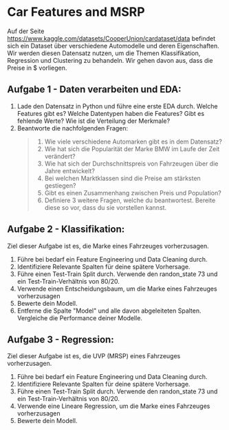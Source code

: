 # Car Features and MSRP


Auf der Seite https://www.kaggle.com/datasets/CooperUnion/cardataset/data befindet sich ein Dataset über verschiedene Automodelle und deren Eigenschaften. Wir werden diesen Datensatz nutzen, um die Themen Klassifikation, Regression und Clustering zu behandeln. Wir gehen davon aus, dass die Preise in $ vorliegen.

## Aufgabe 1 - Daten verarbeiten und EDA:
1. Lade den Datensatz in Python und führe eine erste EDA durch. Welche Features gibt es? Welche Datentypen haben die Features? Gibt es fehlende Werte? Wie ist die Verteilung der Merkmale?
2. Beantworte die nachfolgenden Fragen:
   > 1. Wie viele verschiedene Automarken gibt es in dem Datensatz?
   > 2. Wie hat sich die Popularität der Marke BMW im Laufe der Zeit verändert?
   > 3. Wie hat sich der Durchschnittspreis von Fahrzeugen über die Jahre entwickelt?
   > 4. Bei welchen Marktklassen sind die Preise am stärksten gestiegen?
   > 5. Gibt es einen Zusammenhang zwischen Preis und Population?
   > 6. Definiere 3 weitere Fragen, welche du beantwortest. Bereite diese so vor, dass du sie vorstellen kannst.

## Aufgabe 2 - Klassifikation:
Ziel dieser Aufgabe ist es, die Marke eines Fahrzeuges vorherzusagen. 

1. Führe bei bedarf ein Feature Engineering und Data Cleaning durch.
2. Identifiziere Relevante Spalten für deine spätere Vorhersage.
3. Führe einen Test-Train Split durch. Verwende den randon_state 73 und ein Test-Train-Verhältnis von 80/20.
4. Verwende einen Entscheidungsbaum, um die Marke eines Fahrzeuges vorherzusagen
5. Bewerte dein Modell.
6. Entferne die Spalte "Model" und alle davon abgeleiteten Spalten. Vergleiche die Performance deiner Modelle.
   
## Aufgabe 3 - Regression:
Ziel dieser Aufgabe ist es, die UVP (MRSP) eines Fahrzeuges vorherzusagen.

1. Führe bei bedarf ein Feature Engineering und Data Cleaning durch.
2. Identifiziere Relevante Spalten für deine spätere Vorhersage.
3. Führe einen Test-Train Split durch. Verwende den randon_state 73 und ein Test-Train-Verhältnis von 80/20.
4. Verwende eine Lineare Regression, um die Marke eines Fahrzeuges vorherzusagen
5. Bewerte dein Modell.
<!-- 
## Aufgabe 4 - Clustering:
Ziel dieser Aufgabe ist es, die  -->